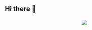 ## Hi there 👋

###

<div align="center">
  <img src="https://profile-counter.glitch.me/gorkeem/count.svg?"  />
</div>

###
